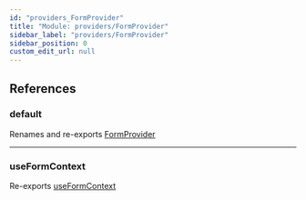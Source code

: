 ```yaml
---
id: "providers_FormProvider"
title: "Module: providers/FormProvider"
sidebar_label: "providers/FormProvider"
sidebar_position: 0
custom_edit_url: null
---
```


## References

### default

Renames and re-exports [FormProvider](providers_FormProvider_FormProvider.md#formprovider)

___

### useFormContext

Re-exports [useFormContext](providers_FormProvider_FormProvider.md#useformcontext)
